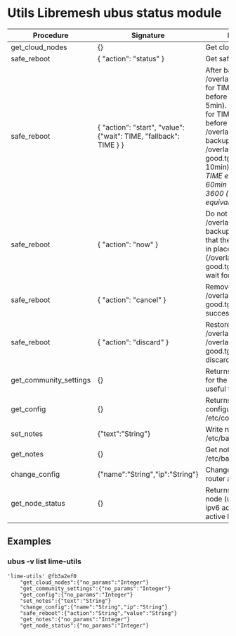 # Utils Libremesh ubus status module

Procedure | Signature | Description |
 --------------- | ----------------|------------------ |
| get_cloud_nodes | {} | Get cloud nodes |
| safe_reboot     | { "action": "status" } | Get safe-reboot status|
| safe_reboot     | { "action": "start", "value": {"wait": TIME, "fallback": TIME } } | After backing up /overlay/upper/etc, wait for TIME (value.wait) before reboot (Default: 5min). After boot, wait for TIME (value.fallback) before reverting /overlay/upper/etc from backup found in /overlay/upper/.etc.last-good.tgz (Default: 10min).<br> _TIME examples: 1hour 60min 60m 3600sec 3600 (all of them are equivalent)_ |
| safe_reboot     | { "action": "now" }                                               | Do not make /overlay/upper/etc backup; instead check that there's one already in place (/overlay/upper/.etc.last-good.tgz,then reboot and wait for fallback timeout.                                                                                                                                                                  |
| safe_reboot     | { "action": "cancel" }| Remove /overlay/upper/.etc.last-good.tgz (useful after a successful reboot)|
| safe_reboot     | { "action": "discard" } | Restores /overlay/upper/etc from /overlay/upper/.etc.last-good.tgz (useful to discard changes)|
| get_community_settings     | {} | Returns custom values for the community, this is useful for limeApp|
| get_config     | {} | Returns wifi and netwrok configuration from /etc/config/lime |
| set_notes     | {"text":"String"} | Write notes to /etc/banner |
| get_notes     | {} | Get notes fom /etc/banner |
| change_config     | {"name":"String","ip":"String"} | Change the name of the router and the ipv4 |
| get_node_status | {} | Returns the state of the node (uptime, ipv4 and ipv6 addresses, most active link, etc) |

## Examples

### ubus -v list lime-utils

```
'lime-utils' @fb3a2ef0
	"get_cloud_nodes":{"no_params":"Integer"}
	"get_community_settings":{"no_params":"Integer"}
	"get_config":{"no_params":"Integer"}
	"set_notes":{"text":"String"}
	"change_config":{"name":"String","ip":"String"}
	"safe_reboot":{"action":"String","value":"String"}
	"get_notes":{"no_params":"Integer"}
	"get_node_status":{"no_params":"Integer"}
```
